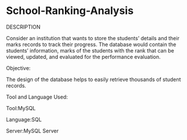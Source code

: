 # School-Ranking-Analysis

DESCRIPTION

Consider an institution that wants to store the students’ details and their marks records to track their progress. The database would contain the students’ information, marks of the students with the rank that can be viewed, updated, and evaluated for the performance evaluation.

Objective:

The design of the database helps to easily retrieve thousands of student records.


Tool and Language Used:

Tool:MySQL

Language:SQL

Server:MySQL Server
